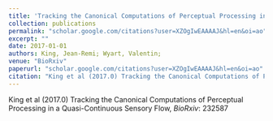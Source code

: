 ```yaml
---
title: 'Tracking the Canonical Computations of Perceptual Processing in a Quasi-Continuous Sensory Flow'
collection: publications
permalink: "scholar.google.com/citations?user=XZOgIwEAAAAJ&hl=en&oi=ao"
excerpt: ""
date: 2017-01-01
authors: King, Jean-Remi; Wyart, Valentin; 
venue: "BioRxiv"
paperurl: "scholar.google.com/citations?user=XZOgIwEAAAAJ&hl=en&oi=ao"
citation: "King et al (2017.0) Tracking the Canonical Computations of Perceptual Processing in a Quasi-Continuous Sensory Flow, <i>BioRxiv</i>: 232587"
---
```

King et al (2017.0) Tracking the Canonical Computations of Perceptual Processing in a Quasi-Continuous Sensory Flow, <i>BioRxiv</i>: 232587
